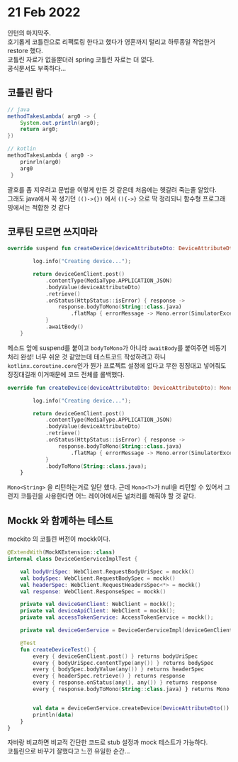 # 21 Feb 2022   
   
인턴의 마지막주.   
호기롭게 코틀린으로 리팩토링 한다고 했다가 영혼까지 털리고 하루종일 작업한거 restore 했다.   
코틀린 자료가 없을뿐더러 spring 코틀린 자료는 더 없다.   
공식문서도 부족하다...   
   
## 코틀린 람다   
   
``` java   
// java
methodTakesLambda( arg0 -> {
    System.out.println(arg0);
    return arg0;
})
```   
   
``` kotlin   
// kotlin
methodTakesLambda { arg0 ->
    prinrln(arg0)
    arg0
 }
```   
   
괄호를 좀 지우려고 문법을 이렇게 만든 것 같은데 처음에는 헷갈려 죽는줄 알았다.   
그래도 java에서 꼭 생기던 `(()->{})` 에서 `(){->}` 으로 딱 정리되니 함수형 프로그래밍에서는 적합한 것 같다   
   
## 코루틴 모르면 쓰지마라   
   
``` kt
override suspend fun createDevice(deviceAttributeDto: DeviceAttributeDto): String>{

        log.info("Creating device...");

        return deviceGenClient.post()
            .contentType(MediaType.APPLICATION_JSON)
            .bodyValue(deviceAttributeDto)
            .retrieve()
            .onStatus(HttpStatus::isError) { response ->
                response.bodyToMono(String::class.java)
                    .flatMap { errorMessage -> Mono.error(SimulatorException(errorMessage, response.statusCode())) }
            }
            .awaitBody()
    }
```    
   
메소드 앞에 suspend를 붙이고 `bodyToMono`가 아니라 `awaitBody`를 붙여주면 비동기처리 완성! 너무 쉬운 것 같았는데 테스트코드 작성하려고 하니 `kotlinx.coroutine.core`인가 뭔가 프로젝트 설정에 없다고 무한 징징대고 넣어줘도 징징대길래 이거때문에 코드 전체를 롤백했다.   
   
``` kt
override fun createDevice(deviceAttributeDto: DeviceAttributeDto): Mono<String> {

        log.info("Creating device...");

        return deviceGenClient.post()
            .contentType(MediaType.APPLICATION_JSON)
            .bodyValue(deviceAttributeDto)
            .retrieve()
            .onStatus(HttpStatus::isError) { response ->
                response.bodyToMono(String::class.java)
                    .flatMap { errorMessage -> Mono.error(SimulatorException(errorMessage, response.statusCode())) }
            }
            .bodyToMono(String::class.java);
    }
```   
   
`Mono<String>` 을 리턴하는거로 일단 했다. 근데 `Mono<T>`가 null을 리턴할 수 있어서 그런지 코틀린을 사용한다면 어느 레이어에서든 널처리를 해줘야 할 것 같다.    
   
## Mockk 와 함께하는 테스트   
   
mockito 의 코틀린 버전이 mockk이다.   
   
``` kt
@ExtendWith(MockKExtension::class)
internal class DeviceGenServiceImplTest {

    val bodyUriSpec: WebClient.RequestBodyUriSpec = mockk()
    val bodySpec: WebClient.RequestBodySpec = mockk()
    val headerSpec: WebClient.RequestHeadersSpec<*> = mockk()
    val response: WebClient.ResponseSpec = mockk()

    private val deviceGenClient: WebClient = mockk();
    private val deviceApiClient: WebClient = mockk();
    private val accessTokenService: AccessTokenService = mockk();

    private val deviceGenService = DeviceGenServiceImpl(deviceGenClient, deviceApiClient, accessTokenService)

    @Test
    fun createDeviceTest() {
        every { deviceGenClient.post() } returns bodyUriSpec
        every { bodyUriSpec.contentType(any()) } returns bodySpec
        every { bodySpec.bodyValue(any()) } returns headerSpec
        every { headerSpec.retrieve() } returns response
        every { response.onStatus(any(), any()) } returns response
        every { response.bodyToMono(String::class.java) } returns Mono.just("hello")


        val data = deviceGenService.createDevice(DeviceAttributeDto()).block();
        println(data)
    }
}
```    
   
자바랑 비교하면 비교적 간단한 코드로 stub 설정과 mock 테스트가 가능하다.   
코틀린으로 바꾸기 잘했다고 느낀 유일한 순간...